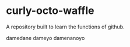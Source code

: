 # curly-octo-waffle
A repository built to learn the functions of github.
<table>
  damedane dameyo damenanoyo
</table>
